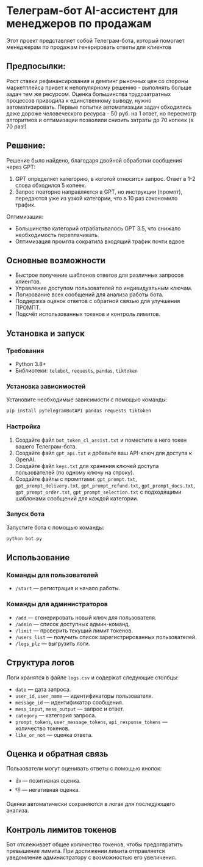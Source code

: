 # Телеграм-бот AI-ассистент для менеджеров по продажам

Этот проект представляет собой Телеграм-бота, который помогает менеджерам по продажам генерировать ответы для клиентов

Предпосылки:
---------
Рост ставки рефинансирования и демпинг рыночных цен со стороны маркетплейса привет к непопулярному решению - выполнять больше задач тем же ресурсом.
Оценка большинства трудозатратных процессов приводила к единственному выводу, нужно автоматизировать. Первые попытки автоматизации задач обходились даже дороже человеческого ресурса - 50 руб. на 1 ответ, но пересмотр алгоритмов и оптимизации позволили снизить затраты до 70 копеек (в 70 раз!)

Решение:
---------
Решение было найдено, благодаря двойной обработки сообщения через GPT:
1. GPT определяет категорию, в коготой относится запрос. Ответ в 1-2 слова обходился 5 копеек.
2. Запрос повторно направляется в GPT, но инструкции (промпт), передаются уже из узкой категории, что в 10 раз сэкономило трафик.

Оптимизация:
- Большинство категорий отрабатывалось GPT 3.5, что снижало необходимость переплачивать.
- Оптимизация промпта сократила входящий трафик почти вдвое

## Основные возможности
- Быстрое получение шаблонов ответов для различных запросов клиентов.
- Управление доступом пользователей по индивидуальным ключам.
- Логирование всех сообщений для анализа работы бота.
- Поддержка оценок ответов с обратной связью для улучшения ПРОМПТ.
- Подсчёт использованных токенов и контроль лимитов.

## Установка и запуск

### Требования
- Python 3.8+
- Библиотеки: `telebot`, `requests`, `pandas`, `tiktoken`

### Установка зависимостей
Установите необходимые зависимости с помощью команды:
```bash
pip install pyTelegramBotAPI pandas requests tiktoken
```

### Настройка
1. Создайте файл `bot_token_cl_assist.txt` и поместите в него токен вашего Телеграм-бота.
2. Создайте файл `gpt_api.txt` и добавьте ваш API-ключ для доступа к OpenAI.
3. Создайте файл `keys.txt` для хранения ключей доступа пользователей (по одному ключу на строку).
4. Создайте файлы с промптами: `gpt_prompt.txt`, `gpt_prompt_delivery.txt`, `gpt_prompt_refund.txt`, `gpt_prompt_docs.txt`, `gpt_prompt_order.txt`, `gpt_prompt_selection.txt` с подходящими шаблонами сообщений для каждой категории.

### Запуск бота
Запустите бота с помощью команды:
```bash
python bot.py
```

## Использование
### Команды для пользователей
- `/start` — регистрация и начало работы.

### Команды для администраторов
- `/add` — сгенерировать новый ключ для пользователя.
- `/admin` — список доступных админ-команд.
- `/limit` — проверить текущий лимит токенов.
- `/users_list` — получить список зарегистрированных пользователей.
- `/logs_plz` — выгрузить логи.

## Структура логов
Логи хранятся в файле `logs.csv` и содержат следующие столбцы:
- `date` — дата запроса.
- `user_id`, `user_name` — идентификаторы пользователя.
- `message_id` — идентификатор сообщения.
- `mess_input`, `mess_output` — запрос и ответ.
- `category` — категория запроса.
- `prompt_tokens`, `user_message_tokens`, `api_response_tokens` — количество токенов.
- `like_or_not` — оценка ответа.

## Оценка и обратная связь
Пользователи могут оценивать ответы с помощью кнопок:
- 👍 — позитивная оценка.
- 👎 — негативная оценка.

Оценки автоматически сохраняются в логах для последующего анализа.

## Контроль лимитов токенов
Бот отслеживает общее количество токенов, чтобы предотвратить превышение лимита. При достижении лимита отправляется уведомление администратору с возможностью его увеличения.

